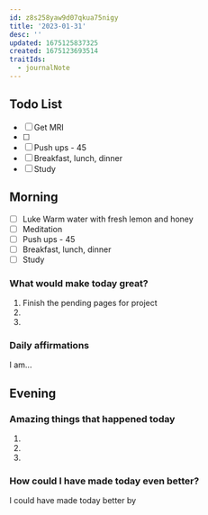 ```yaml
---
id: z8s258yaw9d07qkua75nigy
title: '2023-01-31'
desc: ''
updated: 1675125837325
created: 1675123693514
traitIds:
  - journalNote
---
```


    
## Todo List

- [ ] Get MRI
- [ ] 
- [ ] Push ups - 45
- [ ] Breakfast, lunch, dinner
- [ ] Study

## Morning

- [ ] Luke Warm water with fresh lemon and honey
- [ ] Meditation
- [ ] Push ups - 45
- [ ] Breakfast, lunch, dinner
- [ ] Study

### What would make today great?

1. Finish the pending pages for project
2.
3.

### Daily affirmations

I am...

## Evening

<!-- Fill out this section before going to sleep, reflecting on your day -->

### Amazing things that happened today

1.
2.
3.

### How could I have made today even better?

I could have made today better by
